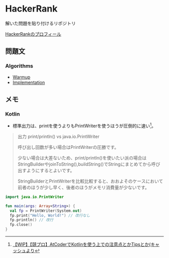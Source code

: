 # HackerRank

解いた問題を貼り付けるリポジトリ

[HackerRankのプロフィール](https://www.hackerrank.com/Tatsumi0000?h_r=internal-search&hr_r=1)

## 問題文

### Algorithms

- [Warmup](https://www.hackerrank.com/domains/algorithms?filters%5Bsubdomains%5D%5B%5D=warmup)
- [Implementation](https://www.hackerrank.com/domains/algorithms?filters%5Bsubdomains%5D%5B%5D=implementation)

## メモ

### Kotlin

- 標準出力は、printを使うよりもPrintWriterを使うほうが圧倒的に速い[^1]。

> 出力 print/println() vs java.io.PrintWriter
>
>呼び出し回数が多い場合はPrintWriterの圧勝です。
>
>少ない場合は大差ないため、print/println()を使いたい派の場合はStringBuilderやjoinToString(),buildString()でStringにまとめてから呼び出すようにするとよいです。
>
>StringBuilderとPrintWriterを比較比較すると、おおよそのケースにおいて前者のほうが少し早く、後者のほうがメモリ消費量が少ないです。

```kotlin
import java.io.PrintWriter

fun main(args: Array<String>) {
  val fp = PrintWriter(System.out)
  fp.print("Hello, World!") // 改行なし
  fp.println() // 改行
  fp.close()
}
```
[^1]: [【WIP】【競プロ】AtCoderでKotlinを使う上での注意点とかTipsとか(キャッシュより](https://webcache.googleusercontent.com/search?q=cache:SDOvZnWIXdIJ:https://qiita.com/da_louis/items/3c5a2e834c3d8cd01753+&cd=1&hl=ja&ct=clnk&gl=jp&client=firefox-b-d)

